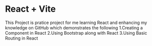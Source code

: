# React + Vite

This Project is pratice project for me learning React and enhancing 
my knowledge on GitHub which demonstrates the following 
1.Creating a Component in React
2.Using Bootstrap along with React
3.Using Basic Routing in React